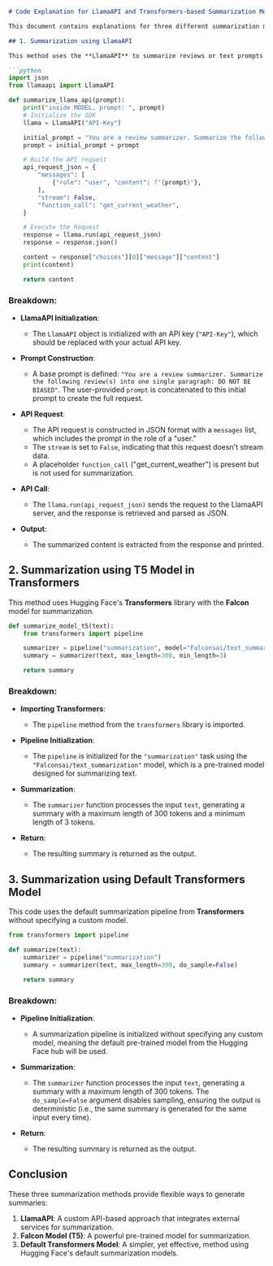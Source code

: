 
```markdown
# Code Explanation for LlamaAPI and Transformers-based Summarization Models

This document contains explanations for three different summarization methods: one using the **LlamaAPI** and two using the **Transformers** library by Hugging Face. Each method helps in generating summaries from given text prompts.

## 1. Summarization using LlamaAPI

This method uses the **LlamaAPI** to summarize reviews or text prompts into a single unbiased paragraph.

```python
import json
from llamaapi import LlamaAPI

def summarize_llama_api(prompt):
    print("inside MODEL, prompt: ", prompt)
    # Initialize the SDK
    llama = LlamaAPI("API-Key")

    initial_prompt = "You are a review summarizer. Summarize the following review(s) into one single paragraph: DO NOT BE BIASED"
    prompt = initial_prompt + prompt

    # Build the API request
    api_request_json = {
        "messages": [
            {"role": "user", "content": f"{prompt}"},
        ],
        "stream": False,
        "function_call": "get_current_weather",
    }

    # Execute the Request
    response = llama.run(api_request_json)
    response = response.json()

    content = response["choices"][0]["message"]["content"]
    print(content)

    return content
```

### Breakdown:
- **LlamaAPI Initialization**: 
  - The `LlamaAPI` object is initialized with an API key (`"API-Key"`), which should be replaced with your actual API key.
  
- **Prompt Construction**:
  - A base prompt is defined: `"You are a review summarizer. Summarize the following review(s) into one single paragraph: DO NOT BE BIASED"`. The user-provided `prompt` is concatenated to this initial prompt to create the full request.

- **API Request**:
  - The API request is constructed in JSON format with a `messages` list, which includes the prompt in the role of a "user."
  - The `stream` is set to `False`, indicating that this request doesn't stream data.
  - A placeholder `function_call` ("get_current_weather") is present but is not used for summarization.

- **API Call**:
  - The `llama.run(api_request_json)` sends the request to the LlamaAPI server, and the response is retrieved and parsed as JSON.

- **Output**:
  - The summarized content is extracted from the response and printed.

## 2. Summarization using T5 Model in Transformers

This method uses Hugging Face's **Transformers** library with the **Falcon** model for summarization.

```python
def summarize_model_t5(text):
    from transformers import pipeline

    summarizer = pipeline("summarization", model="Falconsai/text_summarization")
    summary = summarizer(text, max_length=300, min_length=3)

    return summary
```

### Breakdown:
- **Importing Transformers**: 
  - The `pipeline` method from the `transformers` library is imported.

- **Pipeline Initialization**:
  - The `pipeline` is initialized for the `"summarization"` task using the `"Falconsai/text_summarization"` model, which is a pre-trained model designed for summarizing text.

- **Summarization**:
  - The `summarizer` function processes the input `text`, generating a summary with a maximum length of 300 tokens and a minimum length of 3 tokens.
  
- **Return**: 
  - The resulting summary is returned as the output.

## 3. Summarization using Default Transformers Model

This code uses the default summarization pipeline from **Transformers** without specifying a custom model.

```python
from transformers import pipeline

def summarize(text):
    summarizer = pipeline("summarization")
    summary = summarizer(text, max_length=300, do_sample=False)

    return summary
```

### Breakdown:
- **Pipeline Initialization**:
  - A summarization pipeline is initialized without specifying any custom model, meaning the default pre-trained model from the Hugging Face hub will be used.

- **Summarization**:
  - The `summarizer` function processes the input `text`, generating a summary with a maximum length of 300 tokens. The `do_sample=False` argument disables sampling, ensuring the output is deterministic (i.e., the same summary is generated for the same input every time).

- **Return**:
  - The resulting summary is returned as the output.

## Conclusion

These three summarization methods provide flexible ways to generate summaries:
1. **LlamaAPI**: A custom API-based approach that integrates external services for summarization.
2. **Falcon Model (T5)**: A powerful pre-trained model for summarization.
3. **Default Transformers Model**: A simpler, yet effective, method using Hugging Face's default summarization models.

